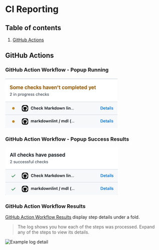 # CI Reporting

## Table of contents

1. [GitHub Actions](#github-actions)

## GitHub Actions

### GitHub Action Workflow - Popup Running

![Example in progress checks](screenshots/github-actions-running.png?raw=true)

### GitHub Action Workflow - Popup Success Results

![Example successful checks](screenshots/github-actions-success-results.png?raw=true)

### GitHub Action Workflow Results

[GitHub Action Workflow Results](https://docs.github.com/en/actions/quickstart#viewing-your-workflow-results)
display step details under a fold.

> The log shows you how each of the steps was processed.
> Expand any of the steps to view its details.

![Example log detail](https://docs.github.com/assets/images/help/repository/actions-quickstart-log-detail.png)

